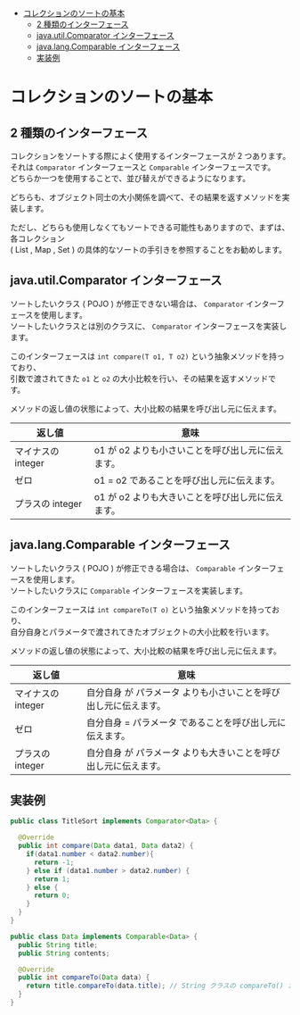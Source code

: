 <!-- TOC START min:1 max:3 link:true asterisk:false update:true -->
- [コレクションのソートの基本](#コレクションのソートの基本)
  - [2 種類のインターフェース](#2-種類のインターフェース)
  - [java.util.Comparator インターフェース](#javautilcomparator-インターフェース)
  - [java.lang.Comparable インターフェース](#javalangcomparable-インターフェース)
  - [実装例](#実装例)
<!-- TOC END -->


# コレクションのソートの基本

## 2 種類のインターフェース

コレクションをソートする際によく使用するインターフェースが 2 つあります。  
それは `Comparator` インターフェースと `Comparable` インターフェースです。  
どちらか一つを使用することで、並び替えができるようになります。

どちらも、オブジェクト同士の大小関係を調べて、その結果を返すメソッドを実装します。

ただし、どちらも使用しなくてもソートできる可能性もありますので、まずは、各コレクション  
( List , Map , Set ) の具体的なソートの手引きを参照することをお勧めします。


## java.util.Comparator インターフェース

ソートしたいクラス ( POJO ) が修正できない場合は、 `Comparator` インターフェースを使用します。  
ソートしたいクラスとは別のクラスに、 `Comparator` インターフェースを実装します。

このインターフェースは `int compare(T o1, T o2)` という抽象メソッドを持っており、  
引数で渡されてきた `o1` と `o2` の大小比較を行い、その結果を返すメソッドです。

メソッドの返し値の状態によって、大小比較の結果を呼び出し元に伝えます。

| 返し値             | 意味                                              |
|--------------------|---------------------------------------------------|
| マイナスの integer | o1 が o2 よりも小さいことを呼び出し元に伝えます。 |
| ゼロ               | o1 = o2 であることを呼び出し元に伝えます。        |
| プラスの integer   | o1 が o2 よりも大きいことを呼び出し元に伝えます。 |


## java.lang.Comparable インターフェース

ソートしたいクラス ( POJO ) が修正できる場合は、 `Comparable` インターフェースを使用します。  
ソートしたいクラスに `Comparable` インターフェースを実装します。

このインターフェースは `int compareTo(T o)` という抽象メソッドを持っており、  
自分自身とパラメータで渡されてきたオブジェクトの大小比較を行います。

メソッドの返し値の状態によって、大小比較の結果を呼び出し元に伝えます。

| 返し値             | 意味                                                            |
|--------------------|-----------------------------------------------------------------|
| マイナスの integer | 自分自身 が パラメータ よりも小さいことを呼び出し元に伝えます。 |
| ゼロ               | 自分自身 = パラメータ であることを呼び出し元に伝えます。        |
| プラスの integer   | 自分自身 が パラメータ よりも大きいことを呼び出し元に伝えます。 |


## 実装例

```java
public class TitleSort implements Comparator<Data> {

  @Override
  public int compare(Data data1, Data data2) {
    if(data1.number < data2.number){
      return -1;
    } else if (data1.number > data2.number) {
      return 1;
    } else {
      return 0;
    }
  }
}
```

```java
public class Data implements Comparable<Data> {
  public String title;
  public String contents;

  @Override
  public int compareTo(Data data) {
    return title.compareTo(data.title); // String クラスの compareTo() メソッドを使用
  }
}
```
